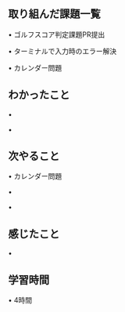 ## 取り組んだ課題一覧
• ゴルフスコア判定課題PR提出

• ターミナルで入力時のエラー解決

• カレンダー問題


## わかったこと
• 


• 


## 次やること
• カレンダー問題


• 


• 

## 感じたこと
• 


## 学習時間
• 4時間